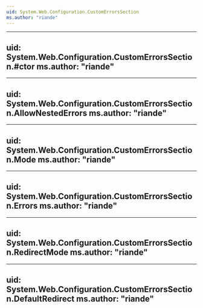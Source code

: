 ```yaml
---
uid: System.Web.Configuration.CustomErrorsSection
ms.author: "riande"
---
```


---
uid: System.Web.Configuration.CustomErrorsSection.#ctor
ms.author: "riande"
---

---
uid: System.Web.Configuration.CustomErrorsSection.AllowNestedErrors
ms.author: "riande"
---

---
uid: System.Web.Configuration.CustomErrorsSection.Mode
ms.author: "riande"
---

---
uid: System.Web.Configuration.CustomErrorsSection.Errors
ms.author: "riande"
---

---
uid: System.Web.Configuration.CustomErrorsSection.RedirectMode
ms.author: "riande"
---

---
uid: System.Web.Configuration.CustomErrorsSection.DefaultRedirect
ms.author: "riande"
---
